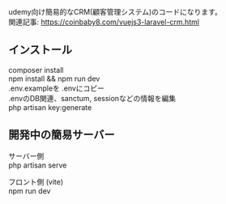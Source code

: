 udemy向け簡易的なCRM(顧客管理システム)のコードになります。<br>
関連記事: https://coinbaby8.com/vuejs3-laravel-crm.html <br> 

## インストール
composer install<br>
npm install && npm run dev<br>
.env.exampleを .envにコピー<br>
.envのDB関連、sanctum, sessionなどの情報を編集<br>
php artisan key:generate<br>

## 開発中の簡易サーバー
サーバー側<br>
php artisan serve <br>

フロント側 (vite)<br>
npm run dev<br>
